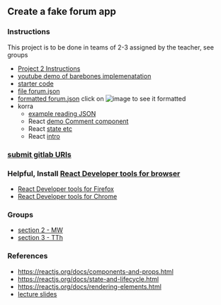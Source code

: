 ## Create a fake forum app
### Instructions
This project is to be done in teams of 2-3 assigned by the teacher, see groups
* [Project 2 Instructions](https://docs.google.com/document/d/1bwRnob3cbLXVNpgw6I5vl6Fn6SXFwgQycNsfZ0WN2v4/edit?usp=sharing)
* [youtube demo of barebones implemenatation](https://youtu.be/k5tfKhdmMq8)
* [starter code](react-starter.zip)
* [file forum.json](react-starter/data/forum.json)
* [formatted forum.json](https://jsoneditoronline.org/#left=cloud.191c8976e34b487fa94c2ce2c3b95e6e)  click on ![image](https://user-images.githubusercontent.com/1751207/142936146-55cd7a07-4030-4f8e-bcd9-16738b2069ec.png)
 to see it formatted
* korra
  * [example reading JSON](https://korra.dawsoncollege.qc.ca/~tricia/js/09-promises/read-json/)
  * React [demo Comment component](https://korra.dawsoncollege.qc.ca/~tricia/js/13-demo-comment/)
  * React [state etc](https://korra.dawsoncollege.qc.ca/~tricia/js/13-react-plus/)
  * React [intro](https://korra.dawsoncollege.qc.ca/~tricia/js/13-react-intro/)
### [submit gitlab URIs](https://forms.gle/532qTru6uy3ZfR2o9)
### Helpful, Install  [React Developer tools for browser](https://reactjs.org/blog/2015/09/02/new-react-developer-tools.html#installation)
* [React Developer tools for Firefox](https://addons.mozilla.org/en-US/firefox/addon/react-devtools/) 
* [React Developer tools for Chrome](https://chrome.google.com/webstore/detail/react-developer-tools/fmkadmapgofadopljbjfkapdkoienihi?hl=en)

### Groups
* [section 2 - MW](section2.md)
* [section 3 - TTh](section3.md)
### References
* https://reactjs.org/docs/components-and-props.html
* https://reactjs.org/docs/state-and-lifecycle.html
* https://reactjs.org/docs/rendering-elements.html
* [lecture slides](https://drive.google.com/drive/folders/1er1KiJdRnLZ_2GJj71CVjfboOc_KSQMo?usp=sharing)
